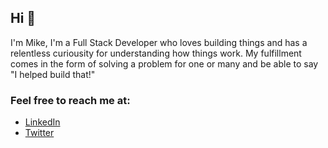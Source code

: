 ## Hi 👋

I'm Mike, I'm a Full Stack Developer who loves building things and has a relentless curiousity for understanding how things work. My fulfillment comes in the form of solving a problem for one or many and be able to say "I helped build that!" 

### Feel free to reach me at:

- [LinkedIn](https://www.linkedin.com/in/mikefgalvin/)
- [Twitter](https://twitter.com/mikefgalvin)
